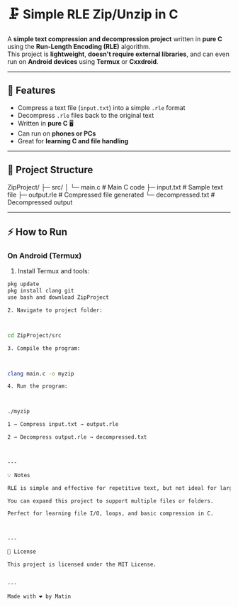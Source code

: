 # 🗜️ Simple RLE Zip/Unzip in C

A **simple text compression and decompression project** written in **pure C** using the **Run-Length Encoding (RLE)** algorithm.  
This project is **lightweight**, **doesn't require external libraries**, and can even run on **Android devices** using **Termux** or **Cxxdroid**.  

---

## 🚀 Features

- Compress a text file (`input.txt`) into a simple `.rle` format  
- Decompress `.rle` files back to the original text  
- Written in **pure C** 🖥️  
- Can run on **phones or PCs**  
- Great for **learning C and file handling**  

---

## 📂 Project Structure

ZipProject/ ├─ src/ │   └─ main.c         # Main C code ├─ input.txt           # Sample text file ├─ output.rle          # Compressed file generated └─ decompressed.txt    # Decompressed output

---

## ⚡ How to Run

### On Android (Termux)

1. Install Termux and tools:
```bash
pkg update
pkg install clang git
use bash and download ZipProject

2. Navigate to project folder:



cd ZipProject/src

3. Compile the program:



clang main.c -o myzip

4. Run the program:



./myzip

1 → Compress input.txt → output.rle

2 → Decompress output.rle → decompressed.txt



---

💡 Notes

RLE is simple and effective for repetitive text, but not ideal for large or binary files.

You can expand this project to support multiple files or folders.

Perfect for learning file I/O, loops, and basic compression in C.



---

📝 License

This project is licensed under the MIT License.


---

Made with ❤️ by Matin 
